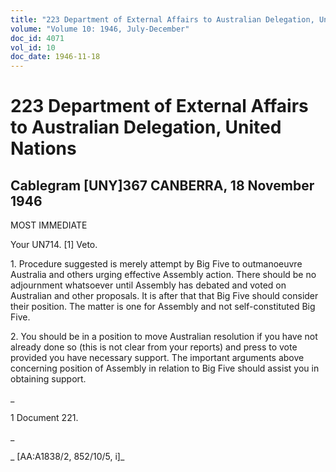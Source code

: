 ```yaml
---
title: "223 Department of External Affairs to Australian Delegation, United Nations"
volume: "Volume 10: 1946, July-December"
doc_id: 4071
vol_id: 10
doc_date: 1946-11-18
---
```


# 223 Department of External Affairs to Australian Delegation, United Nations

## Cablegram [UNY]367 CANBERRA, 18 November 1946

MOST IMMEDIATE

Your UN714. [1] Veto.

1\. Procedure suggested is merely attempt by Big Five to outmanoeuvre Australia and others urging effective Assembly action. There should be no adjournment whatsoever until Assembly has debated and voted on Australian and other proposals. It is after that that Big Five should consider their position. The matter is one for Assembly and not self-constituted Big Five.

2\. You should be in a position to move Australian resolution if you have not already done so (this is not clear from your reports) and press to vote provided you have necessary support. The important arguments above concerning position of Assembly in relation to Big Five should assist you in obtaining support.

_

1 Document 221.

_

_ [AA:A1838/2, 852/10/5, i]_
